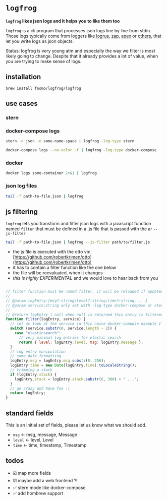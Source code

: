 # `logfrog`


**`logfrog` likes json logs and it helps you to like them too**

`logfrog` is a cli program that processes json logs line by line from stdin. Those logs typically come from loggers like [logrus](https://github.com/Sirupsen/logrus), [zap](https://github.com/uber-go/zap), [apex](https://github.com/apex/log) or [others](https://github.com/topics/structured-logging), that let you write logs as json objects.

Status: logfrog is very young atm and especially the way we filter is most likely going to change. Despite that it already provides a lot of value, when you are trying to make sense of logs.

## installation

`brew install foomo/logfrog/logfrog`

## use cases

### stern

### docker-compose logs

```bash
stern -o json -n some-name-space | logfrog -log-type stern
```

```bash
docker-compose logs --no-color -f | logfrog -log-type docker-compose
```

### docker

```bash
docker logs some-container 2>&1 | logfrog
```

### json log files

```bash
tail -f path-to-file.json | logfrog
```

## js filtering

`logfrog` lets you transform and filter json logs with a javascript function named `filter` that must be defined in a .js file that is passed with the ar `--js-filter`

```bash
tail -f path-to-file.json | logfrog --js-filter path/to/filter.js
```

- the js file is executed with the otto vm [https://github.com/robertkrimen/otto](https://github.com/robertkrimen/otto)
- it has to contain a filter function like the one below
- the file will be reevaluated, when it changes
- *this is highly EXPERIMENTAL* and we would love to hear back from you

  

```JavaScript

// filter function must be named filter, it will be reloaded if updated
//
// @param logEntry:{msg?:string;level?:string;time?:string, ...}
// @param service:string only set with -log-type docker-compose or stern
//
// @return logEntry | null when null is returned this entry is filtered out
function filter(logEntry, service) {
  // let us look at the service in this naive docker-compose example I butcher the name
  switch (service.substr(0, service.length - 2)) {
    case "elasticsearch":
      // very minimal log entries for elastic search
      return { level: logEntry.level, msg: logEntry.message };
  }
  // log entry manipulation
  // some date formatting
  logEntry.msg = logEntry.msg.substr(0, 256);
  logEntry.time = new Date(logEntry.time).toLocaleString();
  // trimming a stack
  if (logEntry.stack) {
    logEntry.stack = logEntry.stack.substr(0, 300) + " ...";
  }
  // go crazy and have fun ;)
  return logEntry;
}


```

## standard fields

This is an initial set of fields, please let us know what we should add.

- `msg` <- msg, message, Message
- `level` <- level, Level
- `time` <- time, timestamp, Timestamp
  

## todos

- ☑️ map more fields
- ☑️ maybe add a web frontend ?!
- ✅ stern mode like docker-compose
- ✅ add hombrew support
